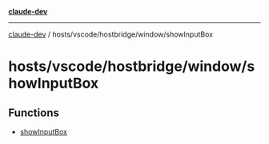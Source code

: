 [**claude-dev**](../../../../../README.md)

***

[claude-dev](../../../../../README.md) / hosts/vscode/hostbridge/window/showInputBox

# hosts/vscode/hostbridge/window/showInputBox

## Functions

- [showInputBox](functions/showInputBox.md)
